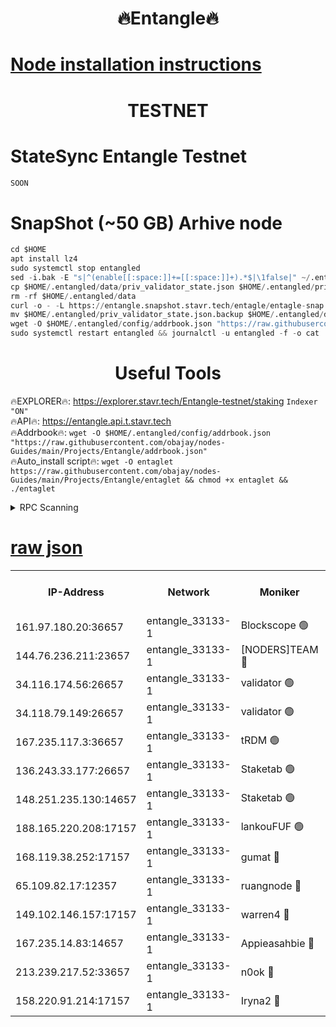 <h1 align="center"> 🔥Entangle🔥</h1>

[Node installation instructions](https://github.com/obajay/nodes-Guides/tree/main/Projects/Entangle)
=

<h1 align="center"> TESTNET</h1>

# StateSync Entangle Testnet
```python
SOON
```
# SnapShot (~50 GB) Arhive node
```python
cd $HOME
apt install lz4
sudo systemctl stop entangled
sed -i.bak -E "s|^(enable[[:space:]]+=[[:space:]]+).*$|\1false|" ~/.entangled/config/config.toml
cp $HOME/.entangled/data/priv_validator_state.json $HOME/.entangled/priv_validator_state.json.backup
rm -rf $HOME/.entangled/data
curl -o - -L https://entangle.snapshot.stavr.tech/entagle/entagle-snap.tar.lz4 | lz4 -c -d - | tar -x -C $HOME/.entangled --strip-components 2
mv $HOME/.entangled/priv_validator_state.json.backup $HOME/.entangled/data/priv_validator_state.json
wget -O $HOME/.entangled/config/addrbook.json "https://raw.githubusercontent.com/obajay/nodes-Guides/main/Projects/Entangle/addrbook.json"
sudo systemctl restart entangled && journalctl -u entangled -f -o cat
```
 <h1 align="center"> Useful Tools</h1>
 
🔥EXPLORER🔥: https://explorer.stavr.tech/Entangle-testnet/staking        `Indexer "ON"` \
🔥API🔥:      https://entangle.api.t.stavr.tech \
🔥Addrbook🔥: ```wget -O $HOME/.entangled/config/addrbook.json "https://raw.githubusercontent.com/obajay/nodes-Guides/main/Projects/Entangle/addrbook.json"``` \
🔥Auto_install script🔥:  `wget -O entaglet https://raw.githubusercontent.com/obajay/nodes-Guides/main/Projects/Entangle/entaglet && chmod +x entaglet && ./entaglet`


<details>
<summary>RPC Scanning</summary>

<h2 align="center"> We scan nodes in real time every 4 hours. And we provide the final result of RPC endpoints.
We cannot influence the operation of these nodes in any way. </h2>


```python
If Voting Power is higher than 0 --> then the Node is a validator of the network and may be subject to attack and be a potential threat to the chain.
```
```python
We marked such validators with a red symbol
```

</details>

[raw json](https://rpc-check.entangt.stavr.tech/entangt/rpc-entangt-result.json)
=


<table><tr><th>IP-Address</th><th>Network</th><th>Moniker</th><th>Latest Block Height</th><th>Earliest Block Height</th><th>Catching Up</th><th>Tx Index</th><th>Voting Power</th><th>Scan Time</th></tr><tr><td>161.97.180.20:36657</td><td>entangle_33133-1</td><td>Blockscope 🟢</td><td>1832799</td><td>1</td><td>False</td><td>off</td><td>0</td><td>2024-01-24T04:40:47.644338765UTC</td></tr><tr><td>144.76.236.211:23657</td><td>entangle_33133-1</td><td>[NODERS]TEAM 🔴</td><td>1832800</td><td>1</td><td>False</td><td>off</td><td>27049800500000000</td><td>2024-01-24T04:40:59.618771090UTC</td></tr><tr><td>34.116.174.56:26657</td><td>entangle_33133-1</td><td>validator 🟢</td><td>1832801</td><td>1</td><td>False</td><td>on</td><td>0</td><td>2024-01-24T04:41:04.347640226UTC</td></tr><tr><td>34.118.79.149:26657</td><td>entangle_33133-1</td><td>validator 🟢</td><td>1832802</td><td>1</td><td>False</td><td>on</td><td>0</td><td>2024-01-24T04:41:07.100206616UTC</td></tr><tr><td>167.235.117.3:36657</td><td>entangle_33133-1</td><td>tRDM 🟢</td><td>1832803</td><td>1</td><td>False</td><td>on</td><td>0</td><td>2024-01-24T04:41:10.201882845UTC</td></tr><tr><td>136.243.33.177:26657</td><td>entangle_33133-1</td><td>Staketab 🟢</td><td>1832800</td><td>660001</td><td>False</td><td>on</td><td>0</td><td>2024-01-24T04:41:01.961921429UTC</td></tr><tr><td>148.251.235.130:14657</td><td>entangle_33133-1</td><td>Staketab 🟢</td><td>1832799</td><td>660801</td><td>False</td><td>on</td><td>0</td><td>2024-01-24T04:40:47.351578039UTC</td></tr><tr><td>188.165.220.208:17157</td><td>entangle_33133-1</td><td>lankouFUF 🟢</td><td>1832799</td><td>725001</td><td>False</td><td>on</td><td>0</td><td>2024-01-24T04:40:52.793365245UTC</td></tr><tr><td>168.119.38.252:17157</td><td>entangle_33133-1</td><td>gumat 🔴</td><td>1832799</td><td>962001</td><td>False</td><td>on</td><td>311893412878335</td><td>2024-01-24T04:40:52.444006178UTC</td></tr><tr><td>65.109.82.17:12357</td><td>entangle_33133-1</td><td>ruangnode 🔴</td><td>1832799</td><td>1312001</td><td>False</td><td>off</td><td>409033785205252</td><td>2024-01-24T04:40:48.081591221UTC</td></tr><tr><td>149.102.146.157:17157</td><td>entangle_33133-1</td><td>warren4 🔴</td><td>1832800</td><td>1436001</td><td>False</td><td>on</td><td>484417023854259</td><td>2024-01-24T04:40:59.387567236UTC</td></tr><tr><td>167.235.14.83:14657</td><td>entangle_33133-1</td><td>Appieasahbie 🔴</td><td>1832803</td><td>1716001</td><td>False</td><td>on</td><td>44123221801989996</td><td>2024-01-24T04:41:09.751195953UTC</td></tr><tr><td>213.239.217.52:33657</td><td>entangle_33133-1</td><td>n0ok 🔴</td><td>1832801</td><td>1732801</td><td>False</td><td>off</td><td>46574392273662988</td><td>2024-01-24T04:41:04.630750907UTC</td></tr><tr><td>158.220.91.214:17157</td><td>entangle_33133-1</td><td>Iryna2 🔴</td><td>1832802</td><td>1822001</td><td>False</td><td>on</td><td>298287408343724</td><td>2024-01-24T04:41:07.418160393UTC</td></tr></table>
